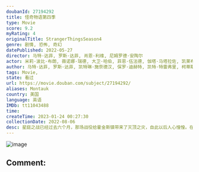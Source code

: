 ```yaml
---
doubanId: 27194292
title: 怪奇物语第四季
type: Movie
score: 9.2
myRating: 4
originalTitle: StrangerThingsSeason4
genre: 剧情, 恐怖, 奇幻
datePublished: 2022-05-27
director: 马特·达菲, 罗斯·达菲, 肖恩·利维, 尼姆罗德·安陶尔
actor: 米莉·波比·布朗, 薇诺娜·瑞德, 大卫·哈伯, 菲恩·伍法德, 伽塔·马塔拉佐, 凯莱布·麦克劳克林, 诺亚·施纳普, 萨迪·辛克, 娜塔莉·戴尔, 查理·希顿, 乔·基瑞, 玛雅·霍克, 杰米·坎贝尔·鲍尔, 布伦特·吉尔曼, 普莉雅·弗格森, 马修·莫迪恩, 保罗·雷瑟, 戴克·蒙哥马利, 汤姆·弗拉席亚, 艾米贝丝·麦克纳尔蒂, 罗根·莱利·布鲁纳, 卡拉·布欧诺, 乔·克里斯特, 凯瑟琳·科廷, 梅森·戴伊, 罗布·摩根, 约翰·雷诺兹, 爱德华多·弗兰科, 爱洛迪·格蕾丝·奥尔金, 加布里埃拉·皮佐罗, 奥黛丽·霍尔科姆, 约瑟夫·奎恩, 格瑞思·范·迪恩, 罗伯特·英格兰德, 迈尔斯·特鲁伊特, 尼科拉·德里克, 里贾纳·陈婷, 谢尔曼·奥古斯图斯, 大卫·吉布森, 罗伯特·廷斯利, 埃德·阿玛特鲁多, 切斯·莱杰伍德, 马蒂·布莱尔, 克里斯蒂安·加尼埃, 特里斯坦·斯波恩, 帕丽丝·本杰明, 丽维·伯奇, 拉菲尔·卢斯, 亨德里克斯·扬西
author: 马特·达菲, 罗斯·达菲, 凯特琳·施奈德汉, 保罗·迪赫特, 凯特·特雷弗里, 柯蒂斯·格温
tags: Movie, 
state: 看过
url: https://movie.douban.com/subject/27194292/
aliases: Montauk
country: 美国
language: 英语
IMDb: tt11043488
time: 
createTime: 2023-01-24 00:27:30
collectionDate: 2022-08-06
desc: 星庭之战已经过去六个月，那场战役给霍金斯镇带来了灭顶之灾，自此以后人心惶惶。在想尽各种办法之后，我们这群朋友们首次各奔东西，他们努力应对复杂的高中生活，但这并没有让事情变得更容易。在这个最脆弱的时代，...
---
```


![image](p2868448056.jpg)

Comment: 
---


